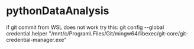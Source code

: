 # pythonDataAnalysis

if git commit from WSL does not work try this:
 git config --global credential.helper "/mnt/c/Program\ Files/Git/mingw64/libexec/git-core/git-credential-manager.exe"
